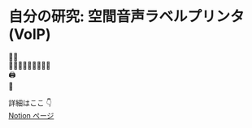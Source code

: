 # 自分の研究: 空間音声ラベルプリンタ(VolP)

🦭🎶  
🧸🧸🧸🧸🧸🧸🧸🧸🧸  
🖨️  
📄

詳細はここ 👇  
[Notion ページ](https://beaded-lifter-415.notion.site/IoT-171fa7a38f47476bbb3c85a439342e60?pvs=4)
